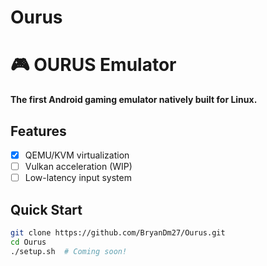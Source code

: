 # Ourus
# 🎮 OURUS Emulator  
**The first Android gaming emulator natively built for Linux.**  

## Features  
- [x] QEMU/KVM virtualization  
- [ ] Vulkan acceleration (WIP)  
- [ ] Low-latency input system  

## Quick Start  
```bash
git clone https://github.com/BryanDm27/Ourus.git  
cd Ourus  
./setup.sh  # Coming soon!  
